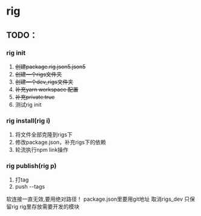 # rig
## TODO：
### rig init 
1. ~~创建package.rig.json5.json5~~
2. ~~创建一个rigs文件夹~~
3. ~~创建一个dev_rigs文件夹~~
4. ~~补充yarn workspace 配置~~
5. ~~补充private:true~~
6. 测试rig init

### rig install(rig i)
1. 将文件全部克隆到rigs下
2. 修改package.json，补充rigs下的依赖
3. 轮流执行npm link操作

### rig publish(rig p)
1. 打tag
2. push --tags

软连接一直无效,要用绝对路径！
package.json里要用git地址
取消rigs_dev
只保留rig
rig里存放需要开发的模块




